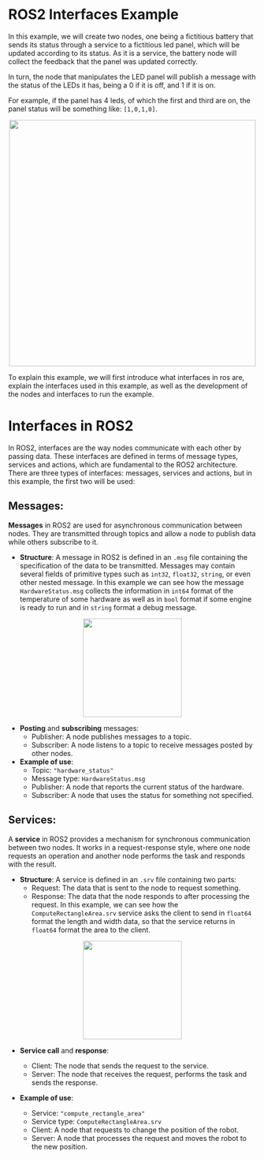# ROS2 Interfaces Example

In this example, we will create two nodes, one being a fictitious battery that sends its status through a service to a fictitious led panel, which will be updated according to its status. As it is a service, the battery node will collect the feedback that the panel was updated correctly.

In turn, the node that manipulates the LED panel will publish a message with the status of the LEDs it has, being a 0 if it is off, and 1 if it is on.

For example, if the panel has 4 leds, of which the first and third are on, the panel status will be something like: `[1,0,1,0]`.

<p align="center">
  <img src="https://github.com/user-attachments/assets/5729c644-2567-4e64-b8f6-744c18976914" width="500">
</p>


To explain this example, we will first introduce what interfaces in ros are, explain the interfaces used in this example, as well as the development of the nodes and interfaces to run the example.

# Interfaces in ROS2

In ROS2, interfaces are the way nodes communicate with each other by passing data. These interfaces are defined in terms of message types, services and actions, which are fundamental to the ROS2 architecture. There are three types of interfaces: messages, services and actions, but in this example, the first two will be used:

## Messages:
**Messages** in ROS2 are used for asynchronous communication between nodes. They are transmitted through topics and allow a node to publish data while others subscribe to it.

- **Structure**: A message in ROS2 is defined in an `.msg` file containing the specification of the data to be transmitted. Messages may contain several fields of primitive types such as `int32`, `float32`, `string`, or even other nested message. In this example we can see how the message `HardwareStatus.msg` collects the information in `int64` format of the temperature of some hardware as well as in `bool` format if some engine is ready to run and in `string` format a debug message.
<p align="center">
  <img src="https://github.com/user-attachments/assets/1eb4af1e-32aa-42d2-8692-deccd461cde5" width="200">
</p>

- **Posting** and **subscribing** messages:
  - Publisher: A node publishes messages to a topic.
  - Subscriber: A node listens to a topic to receive messages posted by other nodes.
- **Example of use**:
  - Topic: `"hardware_status"`
  - Message type: `HardwareStatus.msg`
  - Publisher: A node that reports the current status of the hardware.
  - Subscriber: A node that uses the status for something not specified.

## Services:
A **service** in ROS2 provides a mechanism for synchronous communication between two nodes. It works in a request-response style, where one node requests an operation and another node performs the task and responds with the result.

- **Structure**: A service is defined in an `.srv` file containing two parts:
  - Request: The data that is sent to the node to request something.
  - Response: The data that the node responds to after processing the request.
  In this example, we can see how the `ComputeRectangleArea.srv` service asks the client to send in `float64` format the length and width data, so that the service returns in `float64` format the area to the client.

<p align="center">
  <img src="https://github.com/user-attachments/assets/c1042d13-3696-40a2-bc17-521a2d0e5f6b" width="200">
</p>

- **Service call** and **response**:
  - Client: The node that sends the request to the service.
  - Server: The node that receives the request, performs the task and sends the response.
  
- **Example of use**:
  - Service: `"compute_rectangle_area"`
  - Service type: `ComputeRectangleArea.srv`
  - Client: A node that requests to change the position of the robot.
  - Server: A node that processes the request and moves the robot to the new position.

